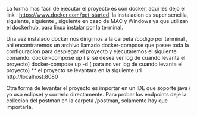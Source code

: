 La forma mas facil de ejecutar el proyecto es con docker, aqui les dejo el link : https://www.docker.com/get-started.
la instalacion es super sencilla, siguiente, siguiente , siguiente en caso de MAC y Windows ya que utilizan el dockerhub, para linux instalar por la terminal.

Una vez instalado docker nos dirigimos a la carpeta /codigo por terminal , ahi encontraremos un archivo llamado docker-compose que posee toda la configuracion para desplegar el proyecto y ejecutaremos el siguiente comando:
docker-compose up ( si se desea ver log de cuando levanta el proyecto)
docker-compose up -d ( para no ver log de cuando levanta el proyecto)
\*\* el proyecto se levantara en la siguiente url http://localhost:8080

Otra forma de levantar el proyecto es importar en un IDE que soporte java ( yo uso eclipse) y correrlo directamente.
Para probar los endpoints deje la collecion del postman en la carpeta /postman, solamente hay que importarla.
